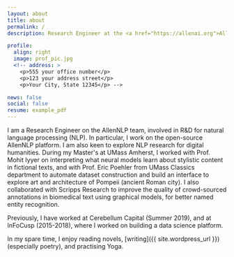 ```yaml
---
layout: about
title: about
permalink: /
description: Research Engineer at the <a href="https://allenai.org">Allen Institute for Artificial Intelligence (AI2)</a>

profile:
  align: right
  image: prof_pic.jpg
  <!-- address: >
    <p>555 your office number</p>
    <p>123 your address street</p>
    <p>Your City, State 12345</p> -->

news: false
social: false
resume: example_pdf
---
```


I am a Research Engineer on the AllenNLP team, involved in R&D for natural language processing (NLP). In particular, I work on the open-source AllenNLP platform. I am also keen to explore NLP research for digital humanities. During my Master's at UMass Amherst, I worked with Prof. Mohit Iyyer on interpreting what neural models learn about stylistic content in fictional texts, and with Prof. Eric Poehler from UMass Classics department to automate dataset construction and build an interface to explore art and architecture of Pompeii (ancient Roman city). I also collaborated with Scripps Research to improve the quality of crowd-sourced annotations in biomedical text using graphical models, for better named entity recognition.

Previously, I have worked at Cerebellum Capital (Summer 2019), and at InFoCusp (2015-2018), where I worked on building a data science platform.

In my spare time, I enjoy reading novels, [writing]({{ site.wordpress_url }}) (especially poetry), and practising Yoga.


